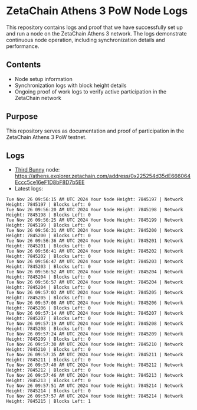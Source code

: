 # ZetaChain Athens 3 PoW Node Logs
This repository contains logs and proof that we have successfully set up and run a node on the ZetaChain Athens 3 network. The logs demonstrate continuous node operation, including synchronization details and performance.

## Contents
- Node setup information
- Synchronization logs with block height details
- Ongoing proof of work logs to verify active participation in the ZetaChain network

## Purpose
This repository serves as documentation and proof of participation in the ZetaChain Athens 3 PoW testnet.

## Logs

- [Third Bunny](https://thirdbunny.xyz/) node: https://athens.explorer.zetachain.com/address/0x225254d35dE666064Eccc5ce16eF1D8bF8D7b5EE
- Latest logs:
```
Tue Nov 26 09:56:15 AM UTC 2024 Your Node Height: 7845197 | Network Height: 7845197 | Blocks Left: 0
Tue Nov 26 09:56:20 AM UTC 2024 Your Node Height: 7845198 | Network Height: 7845198 | Blocks Left: 0
Tue Nov 26 09:56:25 AM UTC 2024 Your Node Height: 7845199 | Network Height: 7845199 | Blocks Left: 0
Tue Nov 26 09:56:31 AM UTC 2024 Your Node Height: 7845200 | Network Height: 7845200 | Blocks Left: 0
Tue Nov 26 09:56:36 AM UTC 2024 Your Node Height: 7845201 | Network Height: 7845201 | Blocks Left: 0
Tue Nov 26 09:56:41 AM UTC 2024 Your Node Height: 7845202 | Network Height: 7845202 | Blocks Left: 0
Tue Nov 26 09:56:47 AM UTC 2024 Your Node Height: 7845203 | Network Height: 7845203 | Blocks Left: 0
Tue Nov 26 09:56:52 AM UTC 2024 Your Node Height: 7845204 | Network Height: 7845204 | Blocks Left: 0
Tue Nov 26 09:56:57 AM UTC 2024 Your Node Height: 7845204 | Network Height: 7845204 | Blocks Left: 0
Tue Nov 26 09:57:03 AM UTC 2024 Your Node Height: 7845205 | Network Height: 7845205 | Blocks Left: 0
Tue Nov 26 09:57:08 AM UTC 2024 Your Node Height: 7845206 | Network Height: 7845206 | Blocks Left: 0
Tue Nov 26 09:57:14 AM UTC 2024 Your Node Height: 7845207 | Network Height: 7845207 | Blocks Left: 0
Tue Nov 26 09:57:19 AM UTC 2024 Your Node Height: 7845208 | Network Height: 7845208 | Blocks Left: 0
Tue Nov 26 09:57:24 AM UTC 2024 Your Node Height: 7845209 | Network Height: 7845209 | Blocks Left: 0
Tue Nov 26 09:57:30 AM UTC 2024 Your Node Height: 7845210 | Network Height: 7845210 | Blocks Left: 0
Tue Nov 26 09:57:35 AM UTC 2024 Your Node Height: 7845211 | Network Height: 7845211 | Blocks Left: 0
Tue Nov 26 09:57:40 AM UTC 2024 Your Node Height: 7845212 | Network Height: 7845212 | Blocks Left: 0
Tue Nov 26 09:57:46 AM UTC 2024 Your Node Height: 7845213 | Network Height: 7845213 | Blocks Left: 0
Tue Nov 26 09:57:51 AM UTC 2024 Your Node Height: 7845214 | Network Height: 7845214 | Blocks Left: 0
Tue Nov 26 09:57:57 AM UTC 2024 Your Node Height: 7845214 | Network Height: 7845215 | Blocks Left: 1
```
